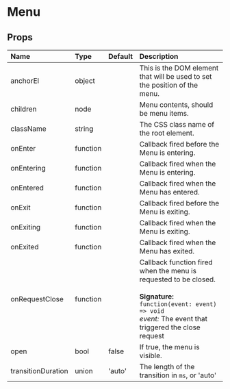 Menu
====



Props
-----


| Name | Type | Default | Description |
|:-----|:-----|:-----|:-----|
| anchorEl | object |  |  This is the DOM element that will be used to set the position of the menu. |
| children | node |  |  Menu contents, should be menu items. |
| className | string |  |  The CSS class name of the root element. |
| onEnter | function |  |  Callback fired before the Menu is entering. |
| onEntering | function |  |  Callback fired when the Menu is entering. |
| onEntered | function |  |  Callback fired when the Menu has entered. |
| onExit | function |  |  Callback fired before the Menu is exiting. |
| onExiting | function |  |  Callback fired when the Menu is exiting. |
| onExited | function |  |  Callback fired when the Menu has exited. |
| onRequestClose | function |  |  Callback function fired when the menu is requested to be closed.<br><br>**Signature:**<br>`function(event: event) => void`<br>*event:* The event that triggered the close request |
| open | bool | false |  If true, the menu is visible. |
| transitionDuration | union | 'auto' |  The length of the transition in `ms`, or 'auto' |
